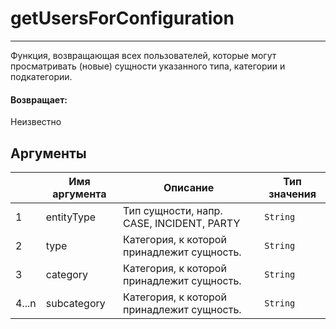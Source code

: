 # getUsersForConfiguration

---

Функция, возвращающая всех пользователей, которые могут просматривать (новые) сущности указанного типа, категории и подкатегории.

#### Возвращает:

Неизвестно

## Аргументы

|  | Имя аргумента | Описание | Тип значения |
| --- | --- | --- | --- |
| 1 | entityType | Тип сущности, напр. CASE, INCIDENT, PARTY | `String` |
| 2 | type | Категория, к которой принадлежит сущность. | `String` |
| 3 | category | Категория, к которой принадлежит сущность. | `String` |
| 4...n | subcategory | Категория, к которой принадлежит сущность. | `String` |


